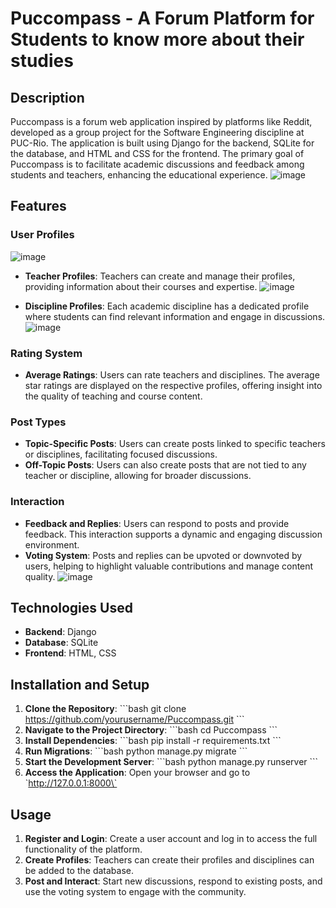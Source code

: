 
# Puccompass - A Forum Platform for Students to know more about their studies

## Description
Puccompass is a forum web application inspired by platforms like Reddit, developed as a group project for the Software Engineering discipline at PUC-Rio. The application is built using Django for the backend, SQLite for the database, and HTML and CSS for the frontend. The primary goal of Puccompass is to facilitate academic discussions and feedback among students and teachers, enhancing the educational experience.
![image](https://github.com/miguelthemigs/pucompass/assets/93150152/4842ff02-813a-4d4c-ab1c-f3dfac019391)

## Features

### User Profiles
![image](https://github.com/miguelthemigs/pucompass/assets/93150152/8d631630-55fa-4295-90ef-89accfbe9ad2)

- **Teacher Profiles**: Teachers can create and manage their profiles, providing information about their courses and expertise.
![image](https://github.com/miguelthemigs/pucompass/assets/93150152/12c43aa9-aaa7-4dc0-9e29-55e4b2477dcf)

- **Discipline Profiles**: Each academic discipline has a dedicated profile where students can find relevant information and engage in discussions.
![image](https://github.com/miguelthemigs/pucompass/assets/93150152/9234eb49-36ea-4a89-8379-e8eb887a1c9a)

### Rating System
- **Average Ratings**: Users can rate teachers and disciplines. The average star ratings are displayed on the respective profiles, offering insight into the quality of teaching and course content.

### Post Types
- **Topic-Specific Posts**: Users can create posts linked to specific teachers or disciplines, facilitating focused discussions.
- **Off-Topic Posts**: Users can also create posts that are not tied to any teacher or discipline, allowing for broader discussions.

### Interaction
- **Feedback and Replies**: Users can respond to posts and provide feedback. This interaction supports a dynamic and engaging discussion environment.
- **Voting System**: Posts and replies can be upvoted or downvoted by users, helping to highlight valuable contributions and manage content quality.
![image](https://github.com/miguelthemigs/pucompass/assets/93150152/87f73f0e-8fc7-4fa7-a6c2-e3741dee7203)

## Technologies Used
- **Backend**: Django
- **Database**: SQLite
- **Frontend**: HTML, CSS

## Installation and Setup
1. **Clone the Repository**:
   \`\`\`bash
   git clone https://github.com/yourusername/Puccompass.git
   \`\`\`
2. **Navigate to the Project Directory**:
   \`\`\`bash
   cd Puccompass
   \`\`\`
3. **Install Dependencies**:
   \`\`\`bash
   pip install -r requirements.txt
   \`\`\`
4. **Run Migrations**:
   \`\`\`bash
   python manage.py migrate
   \`\`\`
5. **Start the Development Server**:
   \`\`\`bash
   python manage.py runserver
   \`\`\`
6. **Access the Application**: Open your browser and go to \`http://127.0.0.1:8000\`

## Usage
1. **Register and Login**: Create a user account and log in to access the full functionality of the platform.
2. **Create Profiles**: Teachers can create their profiles and disciplines can be added to the database.
3. **Post and Interact**: Start new discussions, respond to existing posts, and use the voting system to engage with the community.

